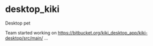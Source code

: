 # desktop_kiki
Desktop pet

Team started working on https://bitbucket.org/kiki_desktop_app/kiki-desktop/src/main/
...
